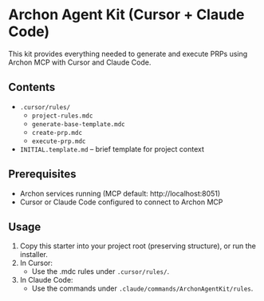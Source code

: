 # Archon Agent Kit (Cursor + Claude Code)

This kit provides everything needed to generate and execute PRPs using Archon MCP with Cursor and Claude Code.

## Contents
- `.cursor/rules/`
  - `project-rules.mdc`
  - `generate-base-template.mdc`
  - `create-prp.mdc`
  - `execute-prp.mdc`
- `INITIAL.template.md` – brief template for project context

## Prerequisites
- Archon services running (MCP default: http://localhost:8051)
- Cursor or Claude Code configured to connect to Archon MCP

## Usage
1. Copy this starter into your project root (preserving structure), or run the installer.
2. In Cursor:
   - Use the .mdc rules under `.cursor/rules/`.
3. In Claude Code:
   - Use the commands under `.claude/commands/ArchonAgentKit/rules`.




